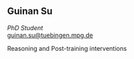 ## Guinan Su

*PhD Student*\
<guinan.su@tuebingen.mpg.de>

Reasoning and Post-training interventions